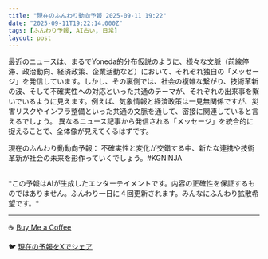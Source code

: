 ```yaml
---
title: "現在のふんわり動向予報 2025-09-11 19:22"
date: "2025-09-11T19:22:14.000Z"
tags: [ふんわり予報, AI占い, 日常]
layout: post
---
```


最近のニュースは、まるでYoneda的分布仮説のように、様々な文脈（前線停滞、政治動向、経済政策、企業活動など）において、それぞれ独自の「メッセージ」を発信しています。しかし、その裏側では、社会の複雑な繋がり、技術革新の波、そして不確実性への対応といった共通のテーマが、それぞれの出来事を繋いでいるように見えます。例えば、気象情報と経済政策は一見無関係ですが、災害リスクやインフラ整備といった共通の文脈を通して、密接に関連していると言えるでしょう。  異なるニュース記事から発信される「メッセージ」を統合的に捉えることで、全体像が見えてくるはずです。


現在のふんわり動動向予報：
不確実性と変化が交錯する中、新たな連携や技術革新が社会の未来を形作っていくでしょう。#KGNINJA

<br>
*この予報はAIが生成したエンターテイメントです。内容の正確性を保証するものではありません。ふんわり一日に４回更新されます。みんなにふんわり拡散希望です。*

---
☕️ [Buy Me a Coffee](https://www.buymeacoffee.com/kgninja)

🐦 [現在の予報をXでシェア](https://twitter.com/intent/tweet?text=%E7%8F%BE%E5%9C%A8%E3%81%AE%E3%81%B5%E3%82%93%E3%82%8F%E3%82%8A%E4%BA%88%E5%A0%B1%3A%20%E3%80%8C%E6%9C%80%E8%BF%91%E3%81%AE%E3%83%8B%E3%83%A5%E3%83%BC%E3%82%B9%E3%81%AF%E3%80%81%E3%81%BE%E3%82%8B%E3%81%A7Yoneda%E7%9A%84%E5%88%86%E5%B8%83%E4%BB%AE%E8%AA%AC%E3%81%AE%E3%82%88%E3%81%86%E3%81%AB%E3%80%81%E6%A7%98%E3%80%85%E3%81%AA%E6%96%87%E8%84%88%EF%BC%88%E5%89%8D%E7%B7%9A%E5%81%9C%E6%BB%9E%E3%80%81%E6%94%BF%E6%B2%BB%E5%8B%95%E5%90%91%E3%80%81%E7%B5%8C%E6%B8%88%E6%94%BF%E7%AD%96%E3%80%81%E4%BC%81%E6%A5%AD%E6%B4%BB%E5%8B%95%E3%81%AA%E3%81%A9%EF%BC%89%E3%81%AB%E3%81%8A%E3%81%84%E3%81%A6%E3%80%81%E3%81%9D%E3%82%8C%E3%81%9E%E3%82%8C%E7%8B%AC%E8%87%AA%E3%81%AE%E3%80%8C%E3%83%A1%E3%83%83%E3%82%BB%E3%83%BC%E3%82%B8%E3%80%8D%E3%82%92%E7%99%BA%E4%BF%A1%E3%81%97%E3%81%A6%E3%81%84%E3%81%BE%E3%81%99%E3%80%82%E3%80%8D%23KGNINJA%20%E7%B6%9A%E3%81%8D%E3%81%AF%E3%83%96%E3%83%AD%E3%82%B0%E3%81%A7%EF%BC%81%F0%9F%91%87&url=https%3A%2F%2Fkg-ninja.github.io%2FFunwariyoso%2F)
